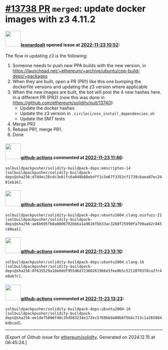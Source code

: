 # [\#13738 PR](https://github.com/ethereum/solidity/pull/13738) `merged`: update docker images with z3 4.11.2

#### <img src="https://avatars.githubusercontent.com/u/504195?u=ce2facd14af9fd474ebff49f0d44891f56f7500f&v=4" width="50">[leonardoalt](https://github.com/leonardoalt) opened issue at [2022-11-23 10:52](https://github.com/ethereum/solidity/pull/13738):

The flow in updating z3 is the following:

1. Someone needs to push new PPA builds with the new version, in https://launchpad.net/~ethereum/+archive/ubuntu/cpp-build-deps/+packages
2. When they are built, open a PR (PR1) like this one bumping the dockerfile versions and updating the z3 version where applicable
3. When the new images are built, the bot will post the 4 new hashes here. In a different PR (PR2) (now this was done in https://github.com/ethereum/solidity/pull/13740):
    - Update the docker hashes
    - Update the z3 version in `.circleci/osx_install_dependencies.sh`
    - Update the SMT tests
4. Merge PR2
5. Rebase PR1, merge PR1.
6. Done

#### <img src="https://avatars.githubusercontent.com/in/15368?v=4" width="50">[github-actions](https://github.com/apps/github-actions) commented at [2022-11-23 11:46](https://github.com/ethereum/solidity/pull/13738#issuecomment-1324932735):

`solbuildpackpusher/solidity-buildpack-deps:emscripten-14 [solbuildpackpusher/solidity-buildpack-deps@sha256:d7d4ec28cdc3e61fc6a048b88ebdff1c5e67f3353cf1739cbaea07ec2481eb16]`.

#### <img src="https://avatars.githubusercontent.com/in/15368?v=4" width="50">[github-actions](https://github.com/apps/github-actions) commented at [2022-11-23 12:16](https://github.com/ethereum/solidity/pull/13738#issuecomment-1324971498):

`solbuildpackpusher/solidity-buildpack-deps:ubuntu1604.clang.ossfuzz-21 [solbuildpackpusher/solidity-buildpack-deps@sha256:ae6b695fb8a0806702bb6a1a9616fbb33ac3288f25990fa799aab2c045c80ea1]`.

#### <img src="https://avatars.githubusercontent.com/in/15368?v=4" width="50">[github-actions](https://github.com/apps/github-actions) commented at [2022-11-23 13:10](https://github.com/ethereum/solidity/pull/13738#issuecomment-1325039862):

`solbuildpackpusher/solidity-buildpack-deps:ubuntu2004.clang-16 [solbuildpackpusher/solidity-buildpack-deps@sha256:8f635529a10e0ddf955d6d72360261966e5fee0b5c5211070370ca2fc4e0ab7c]`.

#### <img src="https://avatars.githubusercontent.com/in/15368?v=4" width="50">[github-actions](https://github.com/apps/github-actions) commented at [2022-11-23 13:23](https://github.com/ethereum/solidity/pull/13738#issuecomment-1325064174):

`solbuildpackpusher/solidity-buildpack-deps:ubuntu2004-16 [solbuildpackpusher/solidity-buildpack-deps@sha256:ee1def5806f40c35d583234e172ec5769bb9a08b6f5bbc713c1a2658846dbced]`.


-------------------------------------------------------------------------------



[Export of Github issue for [ethereum/solidity](https://github.com/ethereum/solidity). Generated on 2024.12.15 at 06:45:24.]
